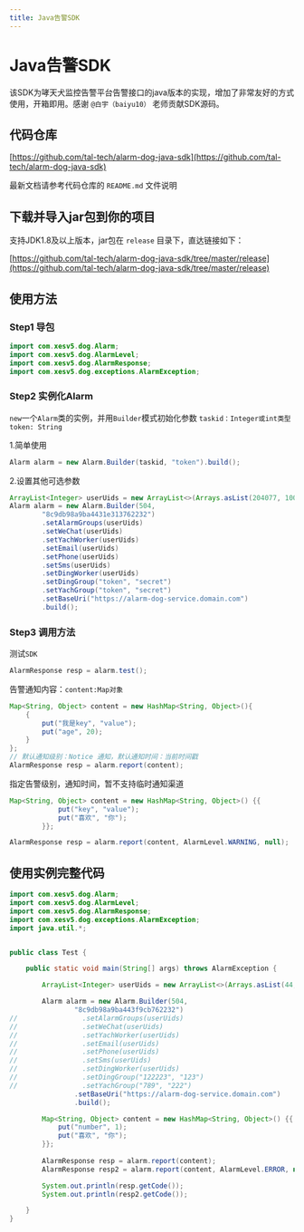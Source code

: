 ```yaml
---
title: Java告警SDK
---
```


# Java告警SDK

该SDK为哮天犬监控告警平台告警接口的java版本的实现，增加了非常友好的方式使用，开箱即用。感谢 `@白宇（baiyu10）` 老师贡献SDK源码。


## 代码仓库

[https://github.com/tal-tech/alarm-dog-java-sdk](https://github.com/tal-tech/alarm-dog-java-sdk)

最新文档请参考代码仓库的 `README.md` 文件说明


## 下载并导入jar包到你的项目

支持JDK1.8及以上版本，jar包在 `release` 目录下，直达链接如下：

[https://github.com/tal-tech/alarm-dog-java-sdk/tree/master/release](https://github.com/tal-tech/alarm-dog-java-sdk/tree/master/release)


## 使用方法

### Step1 导包

```java
import com.xesv5.dog.Alarm;
import com.xesv5.dog.AlarmLevel;
import com.xesv5.dog.AlarmResponse;
import com.xesv5.dog.exceptions.AlarmException;
```

### Step2 实例化Alarm

`new`一个`Alarm`类的实例，并用`Builder`模式初始化参数
`taskid：Integer或int类型` `token: String`



1.简单使用

```java
Alarm alarm = new Alarm.Builder(taskid, "token").build();
```



2.设置其他可选参数

```java
ArrayList<Integer> userUids = new ArrayList<>(Arrays.asList(204077, 100001, 088821));
Alarm alarm = new Alarm.Builder(504,
        "8c9db98a9ba4431e313762232")
        .setAlarmGroups(userUids)
        .setWeChat(userUids)
        .setYachWorker(userUids)
        .setEmail(userUids)
        .setPhone(userUids)
        .setSms(userUids)
        .setDingWorker(userUids)
        .setDingGroup("token", "secret")
        .setYachGroup("token", "secret")
        .setBaseUri("https://alarm-dog-service.domain.com")
        .build();
```

### Step3 调用方法

测试`SDK`

```java
AlarmResponse resp = alarm.test();
```


告警通知内容：`content:Map对象`

```java
Map<String, Object> content = new HashMap<String, Object>(){
    {
        put("我是key", "value");
        put("age", 20);
    }
};
// 默认通知级别：Notice 通知，默认通知时间：当前时间戳
AlarmResponse resp = alarm.report(content);
```

指定告警级别，通知时间，暂不支持临时通知渠道
```java
Map<String, Object> content = new HashMap<String, Object>() {{
            put("key", "value");
            put("喜欢", "你");
        }};

AlarmResponse resp = alarm.report(content, AlarmLevel.WARNING, null);
```

## 使用实例完整代码

```java
import com.xesv5.dog.Alarm;
import com.xesv5.dog.AlarmLevel;
import com.xesv5.dog.AlarmResponse;
import com.xesv5.dog.exceptions.AlarmException;
import java.util.*;


public class Test {

    public static void main(String[] args) throws AlarmException {

        ArrayList<Integer> userUids = new ArrayList<>(Arrays.asList(44, 45, 22));

        Alarm alarm = new Alarm.Builder(504,
                "8c9db98a9ba443f9cb762232")
//                .setAlarmGroups(userUids)
//                .setWeChat(userUids)
//                .setYachWorker(userUids)
//                .setEmail(userUids)
//                .setPhone(userUids)
//                .setSms(userUids)
//                .setDingWorker(userUids)
//                .setDingGroup("122223", "123")
//                .setYachGroup("789", "222")
                .setBaseUri("https://alarm-dog-service.domain.com")
                .build();

        Map<String, Object> content = new HashMap<String, Object>() {{
            put("number", 1);
            put("喜欢", "你");
        }};
        
        AlarmResponse resp = alarm.report(content);
        AlarmResponse resp2 = alarm.report(content, AlarmLevel.ERROR, null);

        System.out.println(resp.getCode());
        System.out.println(resp2.getCode());

    }
}
```
